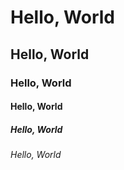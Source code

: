 # Hello, World
## Hello, World
### Hello, World 
#### Hello, World ####
##### Hello, World ######
###### Hello, World ######
